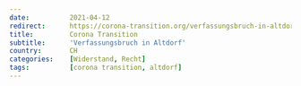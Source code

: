 ```yaml
---
date:          2021-04-12
redirect:      https://corona-transition.org/verfassungsbruch-in-altdorf
title:         Corona Transition
subtitle:      'Verfassungsbruch in Altdorf'
country:       CH
categories:    [Widerstand, Recht]
tags:          [corona transition, altdorf]
---
```


